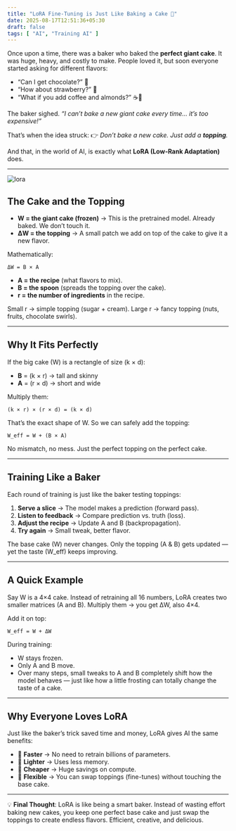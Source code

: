 ```yaml
---
title: "LoRA Fine-Tuning is Just Like Baking a Cake 🍰"
date: 2025-08-17T12:51:36+05:30
draft: false
tags: [ "AI", "Training AI" ]
---
```


Once upon a time, there was a baker who baked the **perfect giant cake**.
 It was huge, heavy, and costly to make. People loved it, but soon everyone started asking for different flavors:

- “Can I get chocolate?” 🍫
- “How about strawberry?” 🍓
- “What if you add coffee and almonds?” ☕🌰

The baker sighed. *“I can’t bake a new giant cake every time… it’s too expensive!”*

That’s when the idea struck:
 👉 *Don’t bake a new cake. Just add a **topping**.*

And that, in the world of AI, is exactly what **LoRA (Low-Rank Adaptation)** does.

------

![lora](/content-img/lora.png)

## The Cake and the Topping

- **W = the giant cake (frozen)**
   → This is the pretrained model. Already baked. We don’t touch it.
- **ΔW = the topping**
   → A small patch we add on top of the cake to give it a new flavor.

Mathematically:

```
ΔW = B × A
```

- **A = the recipe** (what flavors to mix).
- **B = the spoon** (spreads the topping over the cake).
- **r = the number of ingredients** in the recipe.

Small r → simple topping (sugar + cream).
 Large r → fancy topping (nuts, fruits, chocolate swirls).

------

## Why It Fits Perfectly

If the big cake (W) is a rectangle of size (k × d):

- **B** = (k × r) → tall and skinny
- **A** = (r × d) → short and wide

Multiply them:

```
(k × r) × (r × d) = (k × d)
```

That’s the exact shape of W.
 So we can safely add the topping:

```
W_eff = W + (B × A)
```

No mismatch, no mess. Just the perfect topping on the perfect cake.

------

## Training Like a Baker

Each round of training is just like the baker testing toppings:

1. **Serve a slice** → The model makes a prediction (forward pass).
2. **Listen to feedback** → Compare prediction vs. truth (loss).
3. **Adjust the recipe** → Update A and B (backpropagation).
4. **Try again** → Small tweak, better flavor.

The base cake (W) never changes.
 Only the topping (A & B) gets updated — yet the taste (W_eff) keeps improving.

------

## A Quick Example

Say W is a 4×4 cake. Instead of retraining all 16 numbers, LoRA creates two smaller matrices (A and B). Multiply them → you get ΔW, also 4×4.

Add it on top:

```
W_eff = W + ΔW
```

During training:

- W stays frozen.
- Only A and B move.
- Over many steps, small tweaks to A and B completely shift how the model behaves — just like how a little frosting can totally change the taste of a cake.

------

## Why Everyone Loves LoRA

Just like the baker’s trick saved time and money, LoRA gives AI the same benefits:

- 🚀 **Faster** → No need to retrain billions of parameters.
- 💾 **Lighter** → Uses less memory.
- 💸 **Cheaper** → Huge savings on compute.
- 🔄 **Flexible** → You can swap toppings (fine-tunes) without touching the base cake.

------

💡 **Final Thought**:
 LoRA is like being a smart baker. Instead of wasting effort baking new cakes, you keep one perfect base cake and just swap the toppings to create endless flavors. Efficient, creative, and delicious.
